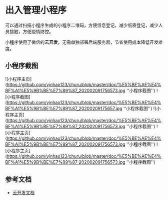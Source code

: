 # 出入管理小程序
可以通过扫描小程序生成的小程序二维码，方便信息登记，减少纸质登记，减少人员接触，方便疫情防控。

小程序使用了微信的**云开发**，无需单独部署后端服务器，节省使用成本降低开发难度。

## 小程序截图
![小程序主页](https://github.com/yinhao123/churu/blob/master/doc/%E5%BE%AE%E4%BF%A1%E5%9B%BE%E7%89%87_202002091756573.jpg ''小程序截图'')
![小程序截图](https://github.com/yinhao123/churu/blob/master/doc/%E5%BE%AE%E4%BF%A1%E5%9B%BE%E7%89%87_20200209175657.jpg ''小程序截图'')
![小程序主页](https://github.com/yinhao123/churu/blob/master/doc/%E5%BE%AE%E4%BF%A1%E5%9B%BE%E7%89%87_202002091756573.jpg ''小程序截图'')
![小程序主页](https://github.com/yinhao123/churu/blob/master/doc/%E5%BE%AE%E4%BF%A1%E5%9B%BE%E7%89%87_202002091756573.jpg ''小程序截图'')
![小程序主页](https://github.com/yinhao123/churu/blob/master/doc/%E5%BE%AE%E4%BF%A1%E5%9B%BE%E7%89%87_202002091756573.jpg ''小程序截图'')
 

## 参考文档

- [云开发文档](https://developers.weixin.qq.com/miniprogram/dev/wxcloud/basis/getting-started.html)

